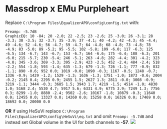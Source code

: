 # Massdrop x EMu Purpleheart
Replace `C:\Program Files\EqualizerAPO\config\config.txt` with:
```
Preamp: -5.7dB
GraphicEQ: 10 -84; 20 -2.0; 22 -2.5; 23 -2.6; 25 -3.0; 26 -3.1; 28 -3.3; 30 -3.5; 32 -3.7; 35 -3.9; 37 -4.1; 40 -4.2; 42 -4.3; 45 -4.4; 49 -4.6; 52 -4.6; 56 -4.7; 59 -4.7; 64 -4.8; 68 -4.8; 73 -4.8; 78 -4.9; 83 -5.0; 89 -5.2; 95 -5.5; 102 -5.8; 109 -6.0; 117 -6.3; 125 -6.5; 134 -6.7; 143 -6.7; 153 -6.7; 164 -6.6; 175 -6.4; 188 -6.3; 201 -6.0; 215 -5.7; 230 -5.4; 246 -5.1; 263 -4.8; 282 -4.4; 301 -4.2; 323 -4.0; 345 -3.6; 369 -3.3; 395 -2.9; 423 -2.5; 452 -2.4; 484 -2.4; 518 -2.2; 554 -1.8; 593 -1.4; 635 -1.3; 679 -1.3; 726 -1.1; 777 -0.9; 832 -1.1; 890 -0.6; 952 0.0; 1019 -0.0; 1090 -0.3; 1167 -0.5; 1248 -0.7; 1336 -0.9; 1429 -1.2; 1529 -1.3; 1636 -1.3; 1751 -1.0; 1873 -0.6; 2004 -0.2; 2145 0.4; 2295 0.9; 2455 1.5; 2627 1.3; 2811 -0.0; 3008 -0.9; 3219 -1.1; 3444 -0.3; 3685 1.5; 3943 1.7; 4219 -1.5; 4514 -1.0; 4830 1.0; 5168 2.4; 5530 4.7; 5917 5.6; 6331 4.9; 6775 3.9; 7249 1.3; 7756 0.3; 8299 -1.0; 8880 -2.4; 9502 -2.6; 10167 -1.8; 10879 -0.3; 11640 0.0; 12455 0.0; 13327 0.0; 14260 0.0; 15258 0.0; 16326 0.0; 17469 0.0; 18692 0.0; 20000 0.0
```
**OR** if using HeSuVi replace `C:\Program Files\EqualizerAPO\config\HeSuVi\eq.txt` and omit `Preamp: -5.7dB` and instead set Global volume in the UI for both channels to **-57**.
![](https://raw.githubusercontent.com/jaakkopasanen/AutoEq/master/results/SBAF-Serious/innerfidelity/onear/Massdrop%20x%20EMu%20Purpleheart/Massdrop%20x%20EMu%20Purpleheart.png)